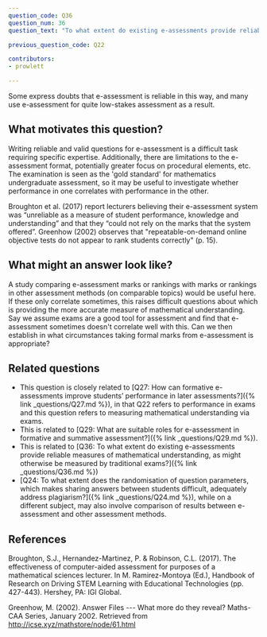```yaml
---
question_code: Q36
question_num: 36
question_text: "To what extent do existing e-assessments provide reliable measures of mathematical understanding, as might otherwise be measured by traditional exams?" 

previous_question_code: Q22

contributors: 
- prowlett

---
```



Some express doubts that e-assessment is reliable in this way, and many use e-assessment for quite low-stakes assessment as a result. 



## What motivates this question?

Writing reliable and valid questions for e-assessment is a difficult task requiring specific expertise. Additionally, there are limitations to the e-assessment format, potentially greater focus on procedural elements, etc. The examination is seen as the 'gold standard' for mathematics undergraduate assessment, so it may be useful to investigate whether performance in one correlates with performance in the other. 

Broughton et al. (2017) report lecturers believing their e-assessment system was “unreliable as a measure of student performance, knowledge and understanding” and that they “could not rely on the marks that the system offered”. Greenhow (2002) observes that "repeatable-on-demand online objective tests do not appear to rank students correctly" (p. 15).

## What might an answer look like?

A study comparing e-assessment marks or rankings with marks or rankings in other assessment methods (on comparable topics) would be useful here. If these only correlate sometimes, this raises difficult questions about which is providing the more accurate measure of mathematical understanding. Say we assume exams are a good tool for assessment and find that e-assessment sometimes doesn't correlate well with this. Can we then establish in what circumstances taking formal marks from e-assessment is appropriate?

## Related questions

* This question is closely related to [Q27: How can formative e-assessments improve students’ performance in later assessments?]({% link _questions/Q27.md %}), in that Q22 refers to performance in exams and this question refers to measuring mathematical understanding via exams.
* This is related to [Q29: What are suitable roles for e-assessment in formative and summative assessment?]({% link _questions/Q29.md %}).
* This is related to [Q36: To what extent do existing e-assessments provide reliable measures of mathematical understanding, as might otherwise be measured by traditional exams?]({% link _questions/Q36.md %})
* [Q24: To what extent does the randomisation of question parameters, which makes sharing answers between students difficult, adequately address plagiarism?]({% link _questions/Q24.md %}), while on a different subject, may also involve comparison of results between e-assessment and other assessment methods.

## References

<div class="reference_list" markdown="1">

Broughton, S.J., Hernandez-Martinez, P. & Robinson, C.L. (2017). The effectiveness of computer-aided assessment for purposes of a mathematical sciences lecturer. In M. Ramirez-Montoya (Ed.), Handbook of Research on Driving STEM Learning with Educational Technologies (pp. 427-443). Hershey, PA: IGI Global.

Greenhow, M. (2002). Answer Files --- What more do they reveal? Maths-CAA Series, January 2002. Retrieved from http://icse.xyz/mathstore/node/61.html

</div>
